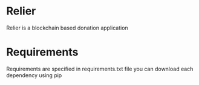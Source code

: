 # Relier
Relier is a blockchain based donation application

# Requirements
Requirements are specified in requirements.txt file you can download each dependency using pip

